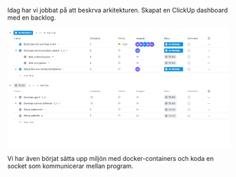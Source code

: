 Idag har vi jobbat på att beskrva arkitekturen. Skapat en ClickUp dashboard med en backlog.

![clickup.png](./img/clickup.png)

Vi har även börjat sätta upp miljön med docker-containers och koda en socket som kommunicerar mellan program.

